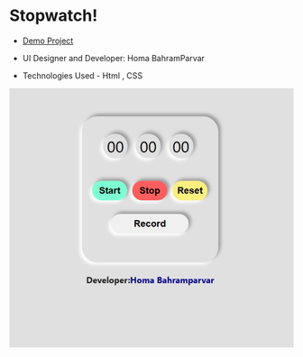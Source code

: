 # Stopwatch!

- [Demo Project](https://humayb.github.io/stopwatch/)

- UI Designer and Developer: Homa BahramParvar
- Technologies Used - Html , CSS




![stopwatch](https://github.com/Humayb/stopwatch/blob/main/stopwatch.jpg)



